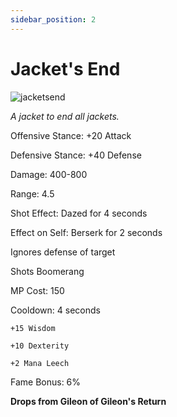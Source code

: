 ```yaml
---
sidebar_position: 2
---
```


# Jacket's End

![jacketsend](https://vwiki.valorserver.com/api/item/picture/jacket's%20end)

<i>A jacket to end all jackets.</i>

Offensive Stance: +20 Attack

Defensive Stance: +40 Defense

Damage: 400-800

Range: 4.5

Shot Effect: Dazed for 4 seconds

Effect on Self: Berserk for 2 seconds

Ignores defense of target

Shots Boomerang

MP Cost: 150

Cooldown: 4 seconds

    +15 Wisdom
    
    +10 Dexterity
    
    +2 Mana Leech

Fame Bonus: 6%

**Drops from Gileon of Gileon's Return**
